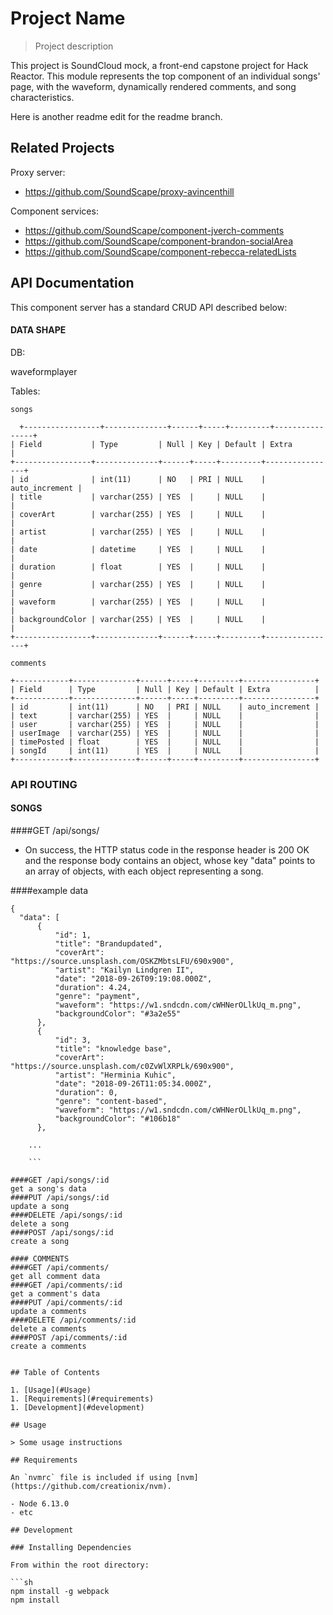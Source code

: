 # Project Name

> Project description

This project is SoundCloud mock, a front-end capstone project for Hack Reactor. This module
represents the top component of an individual songs' page, with the waveform, dynamically rendered
comments, and song characteristics.

Here is another readme edit for the readme branch.


## Related Projects

  Proxy server:
  - https://github.com/SoundScape/proxy-avincenthill

  Component services:
  - https://github.com/SoundScape/component-jverch-comments
  - https://github.com/SoundScape/component-brandon-socialArea
  - https://github.com/SoundScape/component-rebecca-relatedLists

## API Documentation

This component server has a standard CRUD API described below:

#### DATA SHAPE

DB:

waveformplayer

Tables:

```
songs

  +-----------------+--------------+------+-----+---------+----------------+
| Field           | Type         | Null | Key | Default | Extra          |
+-----------------+--------------+------+-----+---------+----------------+
| id              | int(11)      | NO   | PRI | NULL    | auto_increment |
| title           | varchar(255) | YES  |     | NULL    |                |
| coverArt        | varchar(255) | YES  |     | NULL    |                |
| artist          | varchar(255) | YES  |     | NULL    |                |
| date            | datetime     | YES  |     | NULL    |                |
| duration        | float        | YES  |     | NULL    |                |
| genre           | varchar(255) | YES  |     | NULL    |                |
| waveform        | varchar(255) | YES  |     | NULL    |                |
| backgroundColor | varchar(255) | YES  |     | NULL    |                |
+-----------------+--------------+------+-----+---------+----------------+

comments

+------------+--------------+------+-----+---------+----------------+
| Field      | Type         | Null | Key | Default | Extra          |
+------------+--------------+------+-----+---------+----------------+
| id         | int(11)      | NO   | PRI | NULL    | auto_increment |
| text       | varchar(255) | YES  |     | NULL    |                |
| user       | varchar(255) | YES  |     | NULL    |                |
| userImage  | varchar(255) | YES  |     | NULL    |                |
| timePosted | float        | YES  |     | NULL    |                |
| songId     | int(11)      | YES  |     | NULL    |                |
+------------+--------------+------+-----+---------+----------------+
```

### API ROUTING

#### SONGS
  ####GET /api/songs/

  - On success, the HTTP status code in the response header is 200 OK and the response body contains an object, whose key "data" points to an array of objects, with each object representing a song.

  ####example data
  ```
  {
    "data": [
        {
            "id": 1,
            "title": "Brandupdated",
            "coverArt": "https://source.unsplash.com/OSKZMbtsLFU/690x900",
            "artist": "Kailyn Lindgren II",
            "date": "2018-09-26T09:19:08.000Z",
            "duration": 4.24,
            "genre": "payment",
            "waveform": "https://w1.sndcdn.com/cWHNerOLlkUq_m.png",
            "backgroundColor": "#3a2e55"
        },
        {
            "id": 3,
            "title": "knowledge base",
            "coverArt": "https://source.unsplash.com/c0ZvWlXRPLk/690x900",
            "artist": "Herminia Kuhic",
            "date": "2018-09-26T11:05:34.000Z",
            "duration": 0,
            "genre": "content-based",
            "waveform": "https://w1.sndcdn.com/cWHNerOLlkUq_m.png",
            "backgroundColor": "#106b18"
        },

      ...

      ```

  ####GET /api/songs/:id
  get a song's data
  ####PUT /api/songs/:id
  update a song
  ####DELETE /api/songs/:id
  delete a song
  ####POST /api/songs/:id
  create a song

#### COMMENTS
  ####GET /api/comments/
  get all comment data
  ####GET /api/comments/:id
  get a comment's data
  ####PUT /api/comments/:id
  update a comments
  ####DELETE /api/comments/:id
  delete a comments
  ####POST /api/comments/:id
  create a comments


## Table of Contents

1. [Usage](#Usage)
1. [Requirements](#requirements)
1. [Development](#development)

## Usage

> Some usage instructions

## Requirements

An `nvmrc` file is included if using [nvm](https://github.com/creationix/nvm).

- Node 6.13.0
- etc

## Development

### Installing Dependencies

From within the root directory:

```sh
npm install -g webpack
npm install
```

